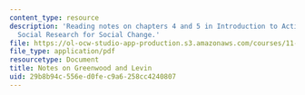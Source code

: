 ```yaml
---
content_type: resource
description: 'Reading notes on chapters 4 and 5 in Introduction to Action Research:
  Social Research for Social Change.'
file: https://ol-ocw-studio-app-production.s3.amazonaws.com/courses/11-237-practice-of-participatory-action-research-par-spring-2016/29b8b94c556ed0fec9a6258cc4240807_MIT11_237S16_Greenwood.pdf
file_type: application/pdf
resourcetype: Document
title: Notes on Greenwood and Levin
uid: 29b8b94c-556e-d0fe-c9a6-258cc4240807
---
```

